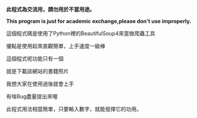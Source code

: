 **此程式為交流用，請勿用於不當用途。**

**This program is just for academic exchange,please don't use improperly.**

這個程式碼是使用了Python裡的BeautifulSoup4來當做爬蟲工具

優點是使用起來直觀簡單，上手速度一級棒

這個程式呢功能只有一個

就是下載該網站的書籍照片

我想大家在使用過後就會上手

有啥Bug盡量提出來喔

此程式用法相當簡單，只要輸入數字，就能發揮它的功用。

